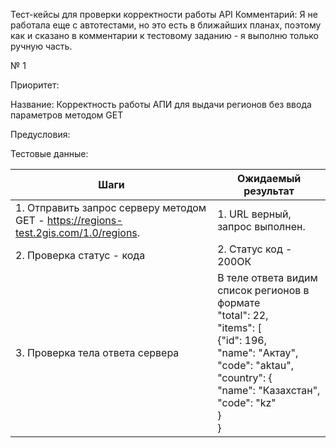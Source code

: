 Тест-кейсы для проверки корректности работы API
Комментарий: Я не работала еще с автотестами, но это есть в ближайших планах, поэтому как и сказано в комментарии к тестовому заданию - я выполню только ручную часть.

№ 1

Приоритет:

Название: Корректность работы АПИ для выдачи регионов без ввода параметров методом GET 

Предусловия:

Тестовые данные:

| Шаги | Ожидаемый результат |
| ---- | ------------------- |
| 1. Отправить запрос серверу методом GET - https://regions-test.2gis.com/1.0/regions. | 1. URL верный, запрос выполнен. |
| 2. Проверка статус - кода | 2. Статус код - 200ОК |
| 3. Проверка тела ответа сервера | В теле ответа видим список регионов в формате <br> "total": 22, <br> "items": [ <br> {"id": 196, <br>"name": "Актау",<br> "code": "aktau", <br>"country": {<br>"name": "Казахстан",<br>"code": "kz"<br>}<br>} |